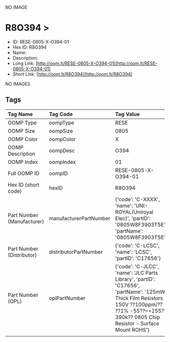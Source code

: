


  
NO IMAGE  
# R8O394 > 

- ID: RESE-0805-X-O394-01
- Hex ID: R8O394
- Name: 
- Description: 
- Long Link: [http://oom.lt/RESE-0805-X-O394-01](http://oom.lt/RESE-0805-X-O394-01)
- Short Link: [http://oom.lt/R8O394](http://oom.lt/R8O394)
  
NO IMAGES  
## Tags
  

|Tag Name|Tag Code|Tag Value|
| :--- | :--- | :--- |
|OOMP Type|oompType|RESE|
|OOMP Size|oompSize|0805|
|OOMP Color|oompColor|X|
|OOMP Description|oompDesc|O394|
|OOMP Index|oompIndex|01|
|Full OOMP ID|oompID|RESE-0805-X-O394-01|
|Hex ID (short code)|hexID|R8O394|
|Part Number (Manufacturer)|manufacturerPartNumber|{'code': 'C-XXXX', 'name': 'UNI-ROYAL(Uniroyal Elec)', 'partID': '0805W8F3903T5E', 'partName': '0805W8F3903T5E'}|
|Part Number (Distributor)|distributorPartNumber|{'code': 'C-LCSC', 'name': 'LCSC', 'partID': 'C17656'}|
|Part Number (OPL)|oplPartNumber|{'code': 'C-JLCC', 'name': 'JLC Parts Library', 'partID': 'C17656', 'partName': '125mW Thick Film Resistors 150V ??100ppm/?? ??1% -55??~+155?? 390k?? 0805  Chip Resistor - Surface Mount ROHS'}|
||||
